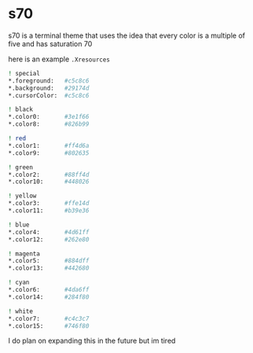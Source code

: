# s70

s70 is a terminal theme that uses the idea that every color is a multiple of five and has saturation 70

here is an example `.Xresources`

``` bash
! special
*.foreground:   #c5c8c6
*.background:   #29174d
*.cursorColor:  #c5c8c6

! black
*.color0:       #3e1f66
*.color8:       #826b99

! red
*.color1:       #ff4d6a
*.color9:       #802635

! green
*.color2:       #88ff4d
*.color10:      #448026

! yellow
*.color3:       #ffe14d
*.color11:      #b39e36

! blue
*.color4:       #4d61ff
*.color12:      #262e80

! magenta
*.color5:       #884dff
*.color13:      #442680

! cyan
*.color6:       #4da6ff
*.color14:      #284f80

! white
*.color7:       #c4c3c7
*.color15:      #746f80
```

I do plan on expanding this in the future but im tired
